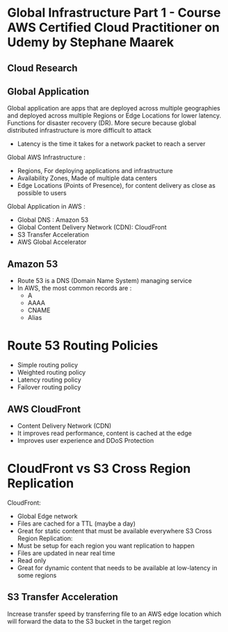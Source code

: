 
# Global Infrastructure Part 1 - Course AWS Certified Cloud Practitioner on Udemy by Stephane Maarek

## Cloud Research
## Global Application 
Global application are apps that are deployed across multiple geographies and deployed across multiple Regions or Edge Locations for lower latency. Functions for disaster recovery (DR). More secure because global distributed infrastructure is more difficult to attack
- Latency is the time it takes for a network packet to reach a server

Global AWS Infrastructure :
- Regions, For deploying applications and infrastructure
- Availability Zones, Made of multiple data centers
- Edge Locations (Points of Presence), for content delivery as close as possible to users

Global Application in AWS :
- Global DNS : Amazon 53
- Global Content Delivery Network (CDN): CloudFront
- S3 Transfer Acceleration
- AWS Global Accelerator

## Amazon 53
- Route 53 is a DNS (Domain Name System) managing service
- In AWS, the most common records are :
	- A
	- AAAA
	- CNAME 
	- Alias 
# Route 53 Routing Policies 
- Simple routing policy
- Weighted routing policy
- Latency routing policy
- Failover routing policy

## AWS CloudFront 
- Content Delivery Network (CDN)
- It improves read performance, content is cached at the edge
- Improves user experience and DDoS Protection
# CloudFront vs S3 Cross Region Replication
CloudFront:
- Global Edge network
- Files are cached for a TTL (maybe a day)
- Great for static content that must be available everywhere
S3 Cross Region Replication:
- Must be setup for each region you want replication to happen
- Files are updated in near real time
- Read only
- Great for dynamic content that needs to be available at low-latency in some regions
## S3 Transfer Acceleration 
Increase transfer speed by transferring file to an AWS edge location which will forward the data to the S3 bucket in the target region
